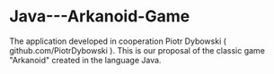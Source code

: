 # Java---Arkanoid-Game
The application developed in cooperation Piotr Dybowski ( github.com/PiotrDybowski ). This is our proposal of the classic game "Arkanoid" created in the language Java. 
